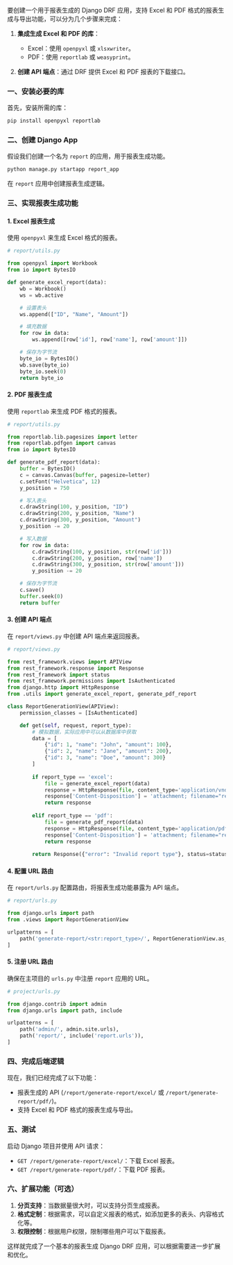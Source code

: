 要创建一个用于报表生成的 Django DRF 应用，支持 Excel 和 PDF 格式的报表生成与导出功能，可以分为几个步骤来完成：


1. **集成生成 Excel 和 PDF 的库**：
   - Excel：使用 `openpyxl` 或 `xlsxwriter`。
   - PDF：使用 `reportlab` 或 `weasyprint`。

2. **创建 API 端点**：通过 DRF 提供 Excel 和 PDF 报表的下载接口。

### 一、安装必要的库

首先，安装所需的库：

```bash
pip install openpyxl reportlab 
```

### 二、创建 Django App

假设我们创建一个名为 `report` 的应用，用于报表生成功能。

```bash
python manage.py startapp report_app
```

在 `report` 应用中创建报表生成逻辑。

### 三、实现报表生成功能

#### 1. Excel 报表生成

使用 `openpyxl` 来生成 Excel 格式的报表。

```python
# report/utils.py

from openpyxl import Workbook
from io import BytesIO

def generate_excel_report(data):
    wb = Workbook()
    ws = wb.active

    # 设置表头
    ws.append(["ID", "Name", "Amount"])

    # 填充数据
    for row in data:
        ws.append([row['id'], row['name'], row['amount']])

    # 保存为字节流
    byte_io = BytesIO()
    wb.save(byte_io)
    byte_io.seek(0)
    return byte_io
```

#### 2. PDF 报表生成

使用 `reportlab` 来生成 PDF 格式的报表。

```python
# report/utils.py

from reportlab.lib.pagesizes import letter
from reportlab.pdfgen import canvas
from io import BytesIO

def generate_pdf_report(data):
    buffer = BytesIO()
    c = canvas.Canvas(buffer, pagesize=letter)
    c.setFont("Helvetica", 12)
    y_position = 750

    # 写入表头
    c.drawString(100, y_position, "ID")
    c.drawString(200, y_position, "Name")
    c.drawString(300, y_position, "Amount")
    y_position -= 20

    # 写入数据
    for row in data:
        c.drawString(100, y_position, str(row['id']))
        c.drawString(200, y_position, row['name'])
        c.drawString(300, y_position, str(row['amount']))
        y_position -= 20

    # 保存为字节流
    c.save()
    buffer.seek(0)
    return buffer
```

#### 3. 创建 API 端点

在 `report/views.py` 中创建 API 端点来返回报表。

```python
# report/views.py

from rest_framework.views import APIView
from rest_framework.response import Response
from rest_framework import status
from rest_framework.permissions import IsAuthenticated
from django.http import HttpResponse
from .utils import generate_excel_report, generate_pdf_report

class ReportGenerationView(APIView):
    permission_classes = [IsAuthenticated]

    def get(self, request, report_type):
        # 模拟数据，实际应用中可以从数据库中获取
        data = [
            {"id": 1, "name": "John", "amount": 100},
            {"id": 2, "name": "Jane", "amount": 200},
            {"id": 3, "name": "Doe", "amount": 300}
        ]
        
        if report_type == 'excel':
            file = generate_excel_report(data)
            response = HttpResponse(file, content_type='application/vnd.openxmlformats-officedocument.spreadsheetml.sheet')
            response['Content-Disposition'] = 'attachment; filename="report.xlsx"'
            return response
        
        elif report_type == 'pdf':
            file = generate_pdf_report(data)
            response = HttpResponse(file, content_type='application/pdf')
            response['Content-Disposition'] = 'attachment; filename="report.pdf"'
            return response
        
        return Response({"error": "Invalid report type"}, status=status.HTTP_400_BAD_REQUEST)
```

#### 4. 配置 URL 路由

在 `report/urls.py` 配置路由，将报表生成功能暴露为 API 端点。

```python
# report/urls.py

from django.urls import path
from .views import ReportGenerationView

urlpatterns = [
    path('generate-report/<str:report_type>/', ReportGenerationView.as_view(), name='generate-report'),
]
```

#### 5. 注册 URL 路由

确保在主项目的 `urls.py` 中注册 `report` 应用的 URL。

```python
# project/urls.py

from django.contrib import admin
from django.urls import path, include

urlpatterns = [
    path('admin/', admin.site.urls),
    path('report/', include('report.urls')),
]
```

### 四、完成后端逻辑

现在，我们已经完成了以下功能：
- 报表生成的 API (`/report/generate-report/excel/` 或 `/report/generate-report/pdf/`)。
- 支持 Excel 和 PDF 格式的报表生成与导出。

### 五、测试

启动 Django 项目并使用 API 请求：
- `GET /report/generate-report/excel/`：下载 Excel 报表。
- `GET /report/generate-report/pdf/`：下载 PDF 报表。

### 六、扩展功能（可选）

1. **分页支持**：当数据量很大时，可以支持分页生成报表。
2. **格式定制**：根据需求，可以自定义报表的格式，如添加更多的表头、内容格式化等。
3. **权限控制**：根据用户权限，限制哪些用户可以下载报表。

这样就完成了一个基本的报表生成 Django DRF 应用，可以根据需要进一步扩展和优化。